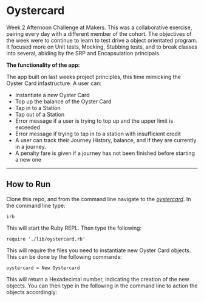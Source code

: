 # Oystercard

Week 2 Afternoon Challenge at Makers. This was a collaborative exercise, pairing every day with a different member of the cohort. The objectives of the week were to continue to learn to test drive a object orientated program. It focused more on Unit tests, Mocking, Stubbing tests, and to break classes into several, abiding by the SRP and Encapsulation principals.

**The functionality of the app:**

The app built on last weeks project principles, this time mimicking the Oyster Card infastructure. A user can:

- Instantiate a new Oyster Card
- Top up the balance of the Oyster Card
- Tap in to a Station
- Tap out of a Station
- Error message if a user is trying to top up and the upper limit is exceeded
- Error message if trying to tap in to a station with insufficient credit
- A user can track their Journey History, balance, and if they are currently in a journey.
- A penalty fare is given if a journey has not been finished before starting a new one

---

## How to Run

Clone this repo, and from the command line navigate to the [_oystercard_](OYSTERCARD). In the command line type:

```
irb
```

This will start the Ruby REPL. Then type the following:

```
require './lib/oystercard.rb'
```

This will require the files you need to instantiate new Oyster Card objects. This can be done by the following commands:

```
oystercard = New Oystercard
```

This will return a Hexadecimal number, indicating the creation of the new objects. You can then type in the following in the command line to action the objects accordingly:

```

```
